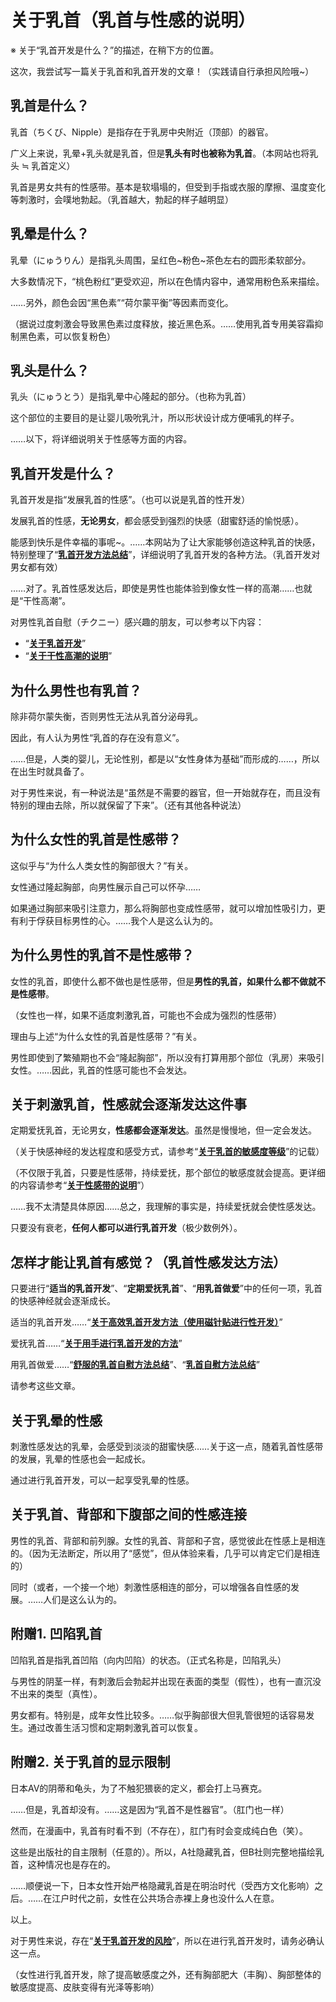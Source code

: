 # 关于乳首（乳首与性感的说明） [​](#关于乳首-乳首与性感的说明)

※ 关于“乳首开发是什么？”的描述，在稍下方的位置。

这次，我尝试写一篇关于乳首和乳首开发的文章！（实践请自行承担风险哦~）

## 乳首是什么？ [​](#乳首是什么)

乳首（ちくび、Nipple）是指存在于乳房中央附近（顶部）的器官。

广义上来说，乳晕+乳头就是乳首，但是**乳头有时也被称为乳首**。（本网站也将乳头 ≒ 乳首定义）

乳首是男女共有的性感带。基本是软塌塌的，但受到手指或衣服的摩擦、温度变化等刺激时，会噗地勃起。（乳首越大，勃起的样子越明显）

## 乳晕是什么？ [​](#乳晕是什么)

乳晕（にゅうりん）是指乳头周围，呈红色~粉色~茶色左右的圆形柔软部分。

大多数情况下，“桃色粉红”更受欢迎，所以在色情内容中，通常用粉色系来描绘。

……另外，颜色会因“黑色素”“荷尔蒙平衡”等因素而变化。

（据说过度刺激会导致黑色素过度释放，接近黑色系。……使用乳首专用美容霜抑制黑色素，可以恢复粉色）

## 乳头是什么？ [​](#乳头是什么)

乳头（にゅうとう）是指乳晕中心隆起的部分。（也称为乳首）

这个部位的主要目的是让婴儿吸吮乳汁，所以形状设计成方便哺乳的样子。

……以下，将详细说明关于性感等方面的内容。

## 乳首开发是什么？ [​](#乳首开发是什么)

乳首开发是指“发展乳首的性感”。（也可以说是乳首的性开发）

发展乳首的性感，**无论男女**，都会感受到强烈的快感（甜蜜舒适的愉悦感）。

能感到快乐是件幸福的事呢~。……本网站为了让大家能够创造这种乳首的快感，特别整理了“**[乳首开发方法总结](https://web.archive.org/web/20190923230200/http://adlib1.net/ws2/h-life/page-list-nipple)**”，详细说明了乳首开发的各种方法。（乳首开发对男女都有效）

……对了。乳首性感发达后，即使是男性也能体验到像女性一样的高潮……也就是“干性高潮”。

对男性乳首自慰（チクニー）感兴趣的朋友，可以参考以下内容：

+   “**[关于乳首开发](/h-life/nipple/intro/page-9.html)**”
+   “**[关于干性高潮的说明](/h-life/dryorg/intro/page-24.html)**”

## 为什么男性也有乳首？ [​](#为什么男性也有乳首)

除非荷尔蒙失衡，否则男性无法从乳首分泌母乳。

因此，有人认为男性“乳首的存在没有意义”。

……但是，人类的婴儿，无论性别，都是以“女性身体为基础”而形成的……，所以在出生时就具备了。

对于男性来说，有一种说法是“虽然是不需要的器官，但一开始就存在，而且没有特别的理由去除，所以就保留了下来”。（还有其他各种说法）

## 为什么女性的乳首是性感带？ [​](#为什么女性的乳首是性感带)

这似乎与“为什么人类女性的胸部很大？”有关。

女性通过隆起胸部，向男性展示自己可以怀孕……

如果通过胸部来吸引注意力，那么将胸部也变成性感带，就可以增加性吸引力，更有利于俘获目标男性的心。……我个人是这么认为的。

## 为什么男性的乳首不是性感带？ [​](#为什么男性的乳首不是性感带)

女性的乳首，即使什么都不做也是性感带，但是**男性的乳首，如果什么都不做就不是性感带**。

（女性也一样，如果不适度刺激乳首，可能也不会成为强烈的性感带）

理由与上述“为什么女性的乳首是性感带？”有关。

男性即使到了繁殖期也不会“隆起胸部”，所以没有打算用那个部位（乳房）来吸引女性。……因此，乳首的性感可能也不会发达。

## 关于刺激乳首，性感就会逐渐发达这件事 [​](#关于刺激乳首-性感就会逐渐发达这件事)

定期爱抚乳首，无论男女，**性感都会逐渐发达**。虽然是慢慢地，但一定会发达。

（关于快感神经的发达程度和感受方式，请参考“**[关于乳首的敏感度等级](/h-life/nipple/kaihatsu+iki/page-1.html)**”的记载）

（不仅限于乳首，只要是性感带，持续爱抚，那个部位的敏感度就会提高。更详细的内容请参考“**[关于性感带的说明](/h-life/dryorg/seikantai/page-74.html)**”）

……我不太清楚具体原因……总之，我理解的事实是，持续爱抚就会使性感发达。

只要没有衰老，**任何人都可以进行乳首开发**（极少数例外）。

## 怎样才能让乳首有感觉？（乳首性感发达方法） [​](#怎样才能让乳首有感觉-乳首性感发达方法)

只要进行“**适当的乳首开发**”、“**定期爱抚乳首**”、“**用乳首做爱**”中的任何一项，乳首的快感神经就会逐渐成长。

适当的乳首开发……“**[关于高效乳首开发方法（使用磁针贴进行性开发）](/h-life/nipple/kaihatsu+iki/page-2.html)**”

爱抚乳首……“**[关于用手进行乳首开发的方法](/h-life/nipple/kaihatsu+iki/page-11.html)**”

用乳首做爱……“**[舒服的乳首自慰方法总结](/h-life/nipple/chikuni/page-5.html)**”、“**[乳首自慰方法总结](/h-life/dryorg/yarikata/page-26.html)**”

请参考这些文章。

## 关于乳晕的性感 [​](#关于乳晕的性感)

刺激性感发达的乳晕，会感受到淡淡的甜蜜快感……关于这一点，随着乳首性感带的发展，乳晕的性感也会一起成长。

通过进行乳首开发，可以一起享受乳晕的性感。

## 关于乳首、背部和下腹部之间的性感连接 [​](#关于乳首、背部和下腹部之间的性感连接)

男性的乳首、背部和前列腺。女性的乳首、背部和子宫，感觉彼此在性感上是相连的。（因为无法断定，所以用了“感觉”，但从体验来看，几乎可以肯定它们是相连的）

同时（或者，一个接一个地）刺激性感相连的部分，可以增强各自性感的发展。……人们是这么认为的。

## 附赠1. 凹陷乳首 [​](#附赠1-凹陷乳首)

凹陷乳首是指乳首凹陷（向内凹陷）的状态。（正式名称是，凹陷乳头）

与男性的阴茎一样，有刺激后会勃起并出现在表面的类型（假性），也有一直沉没不出来的类型（真性）。

男女都有。特别是，成年女性比较多。……似乎胸部很大但乳管很短的话容易发生。通过改善生活习惯和定期刺激乳首可以恢复。

## 附赠2. 关于乳首的显示限制 [​](#附赠2-关于乳首的显示限制)

日本AV的阴蒂和龟头，为了不触犯猥亵的定义，都会打上马赛克。

……但是，乳首却没有。……这是因为“乳首不是性器官”。（肛门也一样）

然而，在漫画中，乳首有时看不到（不存在），肛门有时会变成纯白色（笑）。

这些是出版社的自主限制（任意的）。所以，A社隐藏乳首，但B社则完整地描绘乳首，这种情况也是存在的。

……顺便说一下，日本女性开始严格隐藏乳首是在明治时代（受西方文化影响）之后。……在江户时代之前，女性在公共场合赤裸上身也没什么人在意。

以上。

对于男性来说，存在“**[关于乳首开发的风险](/h-life/nipple/kaihatsu+iki/page-10.html)**”，所以在进行乳首开发时，请务必确认这一点。

（女性进行乳首开发，除了提高敏感度之外，还有胸部肥大（丰胸）、胸部整体的敏感度提高、皮肤变得有光泽等影响）